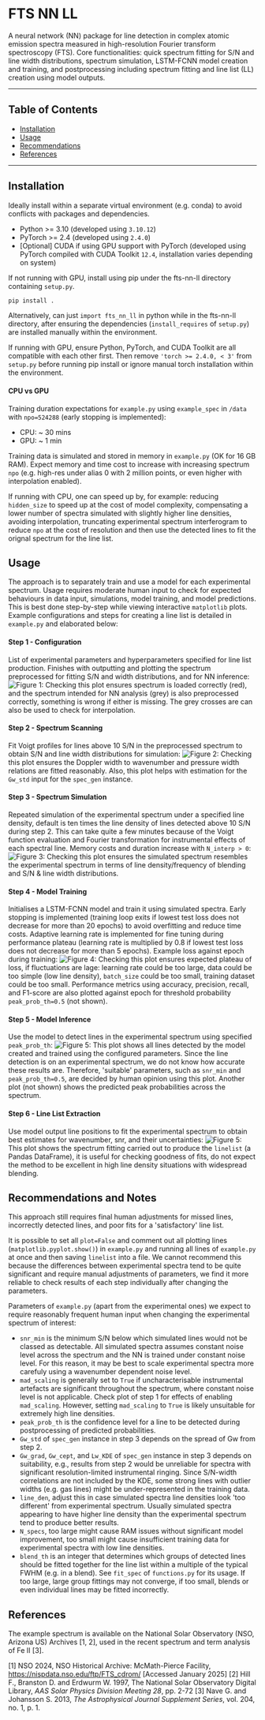 # FTS NN LL

A neural network (NN) package for line detection in complex atomic emission spectra measured in high-resolution Fourier transform spectroscopy (FTS). Core functionalities: quick spectrum fitting for S/N and line width distributions, spectrum simulation, LSTM-FCNN model creation and training, and postprocessing including spectrum fitting and line list (LL) creation using model outputs.

---

## Table of Contents

- [Installation](#installation)
- [Usage](#usage)
- [Recommendations](#recommendations)
- [References](#references)

---

## Installation

Ideally install within a separate virtual environment (e.g. conda) to avoid conflicts with packages and dependencies.
- Python >= 3.10 (developed using `3.10.12`)
- PyTorch >= 2.4 (developed using `2.4.0`)
- [Optional] CUDA if using GPU support with PyTorch (developed using PyTorch compiled with CUDA Toolkit `12.4`, installation varies depending on system)

If not running with GPU, install using pip under the fts-nn-ll directory containing `setup.py`.

```bash
pip install .
```

Alternatively, can just `import fts_nn_ll` in python while in the fts-nn-ll directory, after ensuring the dependencies (`install_requires` of `setup.py`) are installed manually within the environment.

If running with GPU, ensure Python, PyTorch, and CUDA Toolkit are all compatible with each other first. Then remove `'torch >= 2.4.0, < 3'` from `setup.py` before running pip install or ignore manual torch installation within the environment. 

#### CPU vs GPU
Training duration expectations for `example.py` using `example_spec` in `/data` with `npo=524288` (early stopping is implemented):
- CPU: ~ 30 mins
- GPU: ~ 1 min

Training data is simulated and stored in memory in `example.py` (OK for 16 GB RAM). Expect memory and time cost to increase with increasing spectrum `npo` (e.g. high-res under alias 0 with 2 million points, or even higher with interpolation enabled).

If running with CPU, one can speed up by, for example: reducing `hidden_size` to speed up at the cost of model complexity, compensating a lower number of spectra simulated with slightly higher line densities, avoiding interpolation, truncating experimental spectrum interferogram to reduce `npo` at the cost of resolution and then use the detected lines to fit the orignal spectrum for the line list.

## Usage
The approach is to separately train and use a model for each experimental spectrum. Usage requires moderate human input to check for expected behaviours in data input, simulations, model training, and model predictions. This is best done step-by-step while viewing interactive `matplotlib` plots. Example configurations and steps for creating a line list is detailed in `example.py` and elaborated below:

#### Step 1 - Configuration
List of experimental parameters and hyperparameters specified for line list production. Finishes with outputting and plotting the spectrum preprocessed for fitting S/N and width distributions, and for NN inference: ![Figure 1:](data/example_spec_plot.png) 
Checking this plot ensures spectrum is loaded correctly (red), and the spectrum intended for NN analysis (grey) is also preprocessed correctly, something is wrong if either is missing. The grey crosses are can also be used to check for interpolation.

#### Step 2 - Spectrum Scanning
Fit Voigt profiles for lines above 10 S/N in the preprocessed spectrum to obtain S/N and line width distributions for simulation: ![Figure 2:](data/example_spec_widths.png)
Checking this plot ensures the Doppler width to wavenumber and pressure width relations are fitted reasonably. Also, this plot helps with estimation for the `Gw_std` input for the `spec_gen` instance.

#### Step 3 - Spectrum Simulation
Repeated simulation of the experimental spectrum under a specified line density, default is ten times the line density of lines detected above 10 S/N during step 2. This can take quite a few minutes because of the Voigt function evaluation and Fourier transformation for instrumental effects of each spectral line. Memory costs and duration increase with `N_interp > 0`: ![Figure 3:](data/example_spec_simulation.png)
Checking this plot ensures the simulated spectrum resembles the experimental spectrum in terms of line density/frequency of blending and S/N & line width distributions.

#### Step 4 - Model Training
Initialises a LSTM-FCNN model and train it using simulated spectra. Early stopping is implemented (training loop exits if lowest test loss does not decrease for more than 20 epochs) to avoid overfitting and reduce time costs. Adaptive learning rate is implemented for fine tuning during performance plateau (learning rate is multiplied by 0.8 if lowest test loss does not decrease for more than 5 epochs). Example loss against epoch during training: ![Figure 4:](data/example_spec_losses.png)
Checking this plot ensures expected plateau of loss, if fluctuations are lage: learning rate could be too large, data could be too simple (low line density), `batch_size` could be too small, training dataset could be too small. Performance metrics using accuracy, precision, recall, and F1-score are also plotted against epoch for threshold probability `peak_prob_th=0.5` (not shown).

#### Step 5 - Model Inference
Use the model to detect lines in the experimental spectrum using specified `peak_prob_th`: ![Figure 5:](data/example_spec_detection.png) 
This plot shows all lines detected by the model created and trained using the configured parameters. Since the line detection is on an experimental spectrum, we do not know how accurate these results are. Therefore, 'suitable' parameters, such as `snr_min` and `peak_prob_th=0.5`, are decided by human opinion using this plot. Another plot (not shown) shows the predicted peak probabilities across the spectrum.

#### Step 6 - Line List Extraction
Use model output line positions to fit the experimental spectrum to obtain best estimates for wavenumber, snr, and their uncertainties: ![Figure 5:](data/example_spec_fitting.png)  
This plot shows the spectrum fitting carried out to produce the `linelist` (a Pandas DataFrame), it is useful for checking goodness of fits, do not expect the method to be excellent in high line density situations with widespread blending.

## Recommendations and Notes
This approach still requires final human adjustments for missed lines, incorrectly detected lines, and poor fits for a 'satisfactory' line list.

It is possible to set all `plot=False` and comment out all plotting lines (`matplotlib.pyplot.show()`) in `example.py` and running all lines of `example.py` at once and then saving `linelist` into a file. We cannot recommend this because the differences between experimental spectra tend to be quite significant and require manual adjustments of parameters, we find it more reliable to check results of each step individually after changing the parameters.

Parameters of `example.py` (apart from the experimental ones) we expect to require reasonably frequent human input when changing the experimental spectrum of interest:
- `snr_min` is the minimum S/N below which simulated lines would not be classed as detectable. All simulated spectra assumes constant noise level across the spectrum and the NN is trained under constant noise level. For this reason, it may be best to scale experimental spectra more carefuly using a wavenumber dependent noise level.
- `mad_scaling` is generally set to `True` if uncharacterisable instrumental artefacts are significant throughout the spectrum, where constant noise level is not applicable. Check plot of step 1 for effects of enabling `mad_scaling`. However, setting `mad_scaling` to `True` is likely unsuitable for extremely high line densities.
- `peak_prob_th` is the confidence level for a line to be detected during postprocessing of predicted probabilities.
- `Gw_std` of `spec_gen` instance in step 3 depends on the spread of Gw from step 2.
- `Gw_grad`, `Gw_cept`, and `Lw_KDE` of `spec_gen` instance in step 3 depends on suitability, e.g., results from step 2 would be unreliable for spectra with significant resolution-limited instrumental ringing. Since S/N-width correlations are not included by the KDE, some strong lines with outlier widths (e.g. gas lines) might be under-represented in the training data.
- `line_den`, adjust this in case simulated spectra line densities look 'too different' from experimental spectrum. Usually simulated spectra appearing to have higher line density than the experimental spectrum tend to produce better results.
- `N_specs`, too large might cause RAM issues without significant model improvement, too small might cause insufficient training data for experimental spectra with low line densities.
- `blend_th` is an integer that determines which groups of detected lines should be fitted together for the line list within a multiple of the typical FWHM (e.g. in a blend). See `fit_spec` of `functions.py` for its usage. If too large, large group fittings may not converge, if too small, blends or even individual lines may be fitted incorrectly.

## References
The example spectrum is available on the National Solar Observatory (NSO, Arizona US) Archives [1, 2], used in the recent spectrum and term analysis of Fe II [3].

[1] NSO 2024, NSO Historical Archive: McMath-Pierce Facility, https://nispdata.nso.edu/ftp/FTS_cdrom/ [Accessed January 2025]
[2] Hill F., Branston D. and Erdwurm W. 1997, The National Solar Observatory Digital Library, *AAS Solar Physics Division Meeting 28*, pp. 2-72
[3] Nave G. and Johansson S. 2013, *The Astrophysical Journal Supplement Series*, vol. 204, no. 1, p. 1.